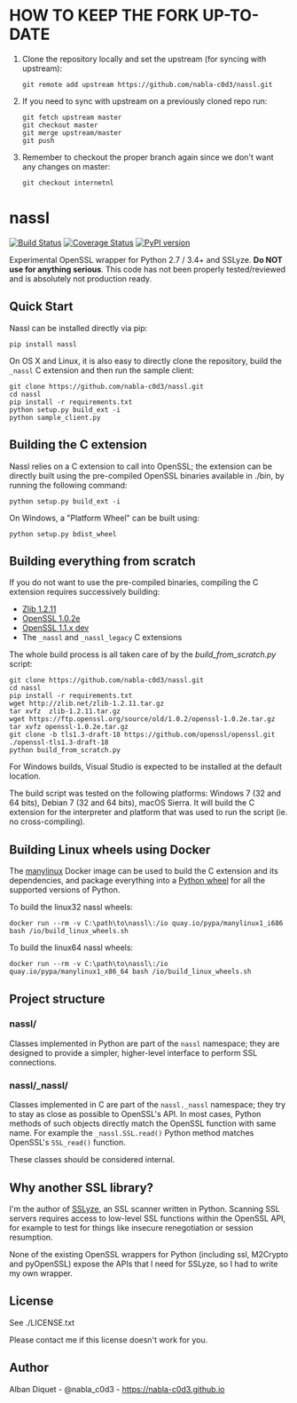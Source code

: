 HOW TO KEEP THE FORK UP-TO-DATE
===============================

1. Clone the repository locally and set the upstream (for syncing with upstream):
   ```
   git remote add upstream https://github.com/nabla-c0d3/nassl.git
   ```

2. If you need to sync with upstream on a previously cloned repo run:
   ```
   git fetch upstream master
   git checkout master
   git merge upstream/master
   git push
   ```

3. Remember to checkout the proper branch again since we don't want any changes
   on master:
   ```
   git checkout internetnl
   ```


nassl
=====


[![Build Status](https://travis-ci.org/nabla-c0d3/nassl.svg?branch=master)](https://travis-ci.org/nabla-c0d3/nassl)
[![Coverage Status](https://coveralls.io/repos/github/nabla-c0d3/nassl/badge.svg?branch=master)](https://coveralls.io/github/nabla-c0d3/nassl?branch=master)
[![PyPI version](https://badge.fury.io/py/nassl.svg)](https://badge.fury.io/py/nassl)

Experimental OpenSSL wrapper for Python 2.7 / 3.4+ and SSLyze. **Do NOT use for anything serious**. This code has not
been properly tested/reviewed and is absolutely not production ready.

Quick Start
-----------

Nassl can be installed directly via pip:

    pip install nassl

On OS X and Linux, it is also easy to directly clone the repository, build the `_nassl` C extension and then run the
sample client:

    git clone https://github.com/nabla-c0d3/nassl.git
    cd nassl
    pip install -r requirements.txt
    python setup.py build_ext -i
    python sample_client.py

Building the C extension
------------------------

Nassl relies on a C extension to call into OpenSSL; the extension can be directly built using the pre-compiled OpenSSL
binaries available in ./bin, by running the following command:

    python setup.py build_ext -i

On Windows, a "Platform Wheel" can be built using:

    python setup.py bdist_wheel

Building everything from scratch
--------------------------------

If you do not want to use the pre-compiled binaries, compiling the C extension requires successively building:

* [Zlib 1.2.11](http://zlib.net/zlib-1.2.11.tar.gz)
* [OpenSSL 1.0.2e](https://ftp.openssl.org/source/old/1.0.2/openssl-1.0.2e.tar.gz)
* [OpenSSL 1.1.x dev](https://github.com/openssl/openssl/commit/1f5878b8e25a785dde330bf485e6ed5a6ae09a1a)
* The `_nassl` and `_nassl_legacy` C extensions

The whole build process is all taken care of by the _build\_from\_scratch.py_ script:

    git clone https://github.com/nabla-c0d3/nassl.git
    cd nassl
    pip install -r requirements.txt
    wget http://zlib.net/zlib-1.2.11.tar.gz
    tar xvfz  zlib-1.2.11.tar.gz
    wget https://ftp.openssl.org/source/old/1.0.2/openssl-1.0.2e.tar.gz
    tar xvfz openssl-1.0.2e.tar.gz
    git clone -b tls1.3-draft-18 https://github.com/openssl/openssl.git ./openssl-tls1.3-draft-18
    python build_from_scratch.py

For Windows builds, Visual Studio is expected to be installed at the default location.

The build script was tested on the following platforms: Windows 7 (32 and 64 bits), Debian 7 (32 and 64 bits),
macOS Sierra. It will build the C extension for the interpreter and platform that was used to run the script
(ie. no cross-compiling).

Building Linux wheels using Docker
----------------------------------

The [manylinux](https://github.com/pypa/manylinux) Docker image can be used to build the C extension and its 
dependencies, and package everything into a [Python wheel](https://pythonwheels.com/) for all the supported versions of 
Python.

To build the linux32 nassl wheels:

    docker run --rm -v C:\path\to\nassl\:/io quay.io/pypa/manylinux1_i686 bash /io/build_linux_wheels.sh
    
    
To build the linux64 nassl wheels:

    docker run --rm -v C:\path\to\nassl\:/io quay.io/pypa/manylinux1_x86_64 bash /io/build_linux_wheels.sh


Project structure
-----------------

### nassl/

Classes implemented in Python are part of the `nassl` namespace; they are designed to provide a simpler, higher-level
interface to perform SSL connections.


### nassl/_nassl/

Classes implemented in C are part of the `nassl._nassl` namespace; they try to stay as close as possible to OpenSSL's
API. In most cases, Python methods of such objects directly match the OpenSSL function with same name. For example the
`_nassl.SSL.read()` Python method matches OpenSSL's `SSL_read()` function.

These classes should be considered internal.


Why another SSL library?
------------------------

I'm the author of [SSLyze](https://github.com/nabla-c0d3/sslyze), an SSL scanner written in Python. Scanning SSL servers
requires access to low-level SSL functions within the OpenSSL API, for example to test for things like insecure
renegotiation or session resumption.

None of the existing OpenSSL wrappers for Python (including ssl, M2Crypto and pyOpenSSL) expose the APIs that I need for
SSLyze, so I had to write my own wrapper.


License
-------

See ./LICENSE.txt

Please contact me if this license doesn't work for you.


Author
------

Alban Diquet - @nabla_c0d3 - https://nabla-c0d3.github.io
